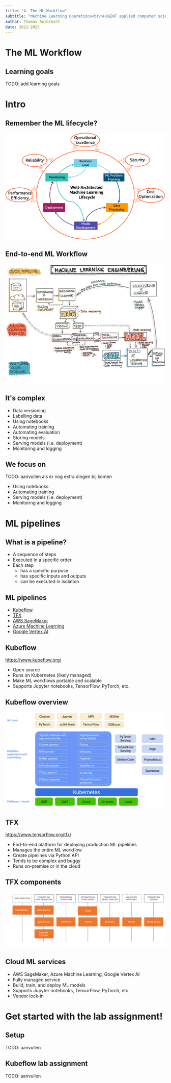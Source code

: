 ```yaml
---
title: "4. The ML Workflow"
subtitle: "Machine Learning Operations<br/>HOGENT applied computer science"
author: Thomas Aelbrecht
date: 2022-2023
---
```


# The ML Workflow

## Learning goals

TODO: add learning goals

# Intro

## Remember the ML lifecycle?

![<small><em>Source: <https://docs.aws.amazon.com/wellarchitected/latest/machine-learning-lens/well-architected-machine-learning-lifecycle.html></em></small>](./assets/00-intro/ml-lifecycle-aws.png)

## End-to-end ML Workflow

![<small><em>Source: <https://ml-ops.org/content/end-to-end-ml-workflow></em></small>](./assets/04-ml-workflow/ml-engineering.jpg)

## It's complex

- Data versioning
- Labelling data
- Using notebooks
- Automating training
- Automating evaluation
- Storing models
- Serving models (i.e. deployment)
- Monitoring and logging

## We focus on

TODO: aanvullen als er nog extra dingen bij komen

- Using notebooks
- Automating training
- Serving models (i.e. deployment)
- Monitoring and logging

# ML pipelines

## What is a pipeline?

- A sequence of steps
- Executed in a specific order
- Each step
  - has a specific purpose
  - has specific inputs and outputs
  - can be executed in isolation

## ML pipelines

- [Kubeflow](https://www.kubeflow.org/)
- [TFX](https://www.tensorflow.org/tfx/)
- [AWS SageMaker](https://aws.amazon.com/sagemaker/)
- [Azure Machine Learning](https://azure.microsoft.com/en-us/products/machine-learning)
- [Google Vertex AI](https://cloud.google.com/vertex-ai)

## Kubeflow

<https://www.kubeflow.org/>

- Open source
- Runs on Kubernetes (likely managed)
- Make ML workflows portable and scalable
- Supports Jupyter notebooks, TensorFlow, PyTorch, etc.

## Kubeflow overview

![<small><em>Source: <https://www.kubeflow.org/docs/started/architecture/></em></small>](./assets/04-ml-workflow/kubeflow-overflow.svg)

## TFX

<https://www.tensorflow.org/tfx/>

- End-to-end platform for deploying production ML pipelines
- Manages the entire ML workflow
- Create pipelines via Python API
- Tends to be complex and buggy
- Runs on-premise or in the cloud

## TFX components

![<small><em>Source: <https://www.tensorflow.org/tfx/guide></em></small>](./assets/04-ml-workflow/tfx_components.png)

## Cloud ML services

- AWS SageMaker, Azure Machine Learning, Google Vertex AI
- Fully managed service
- Build, train, and deploy ML models
- Supports Jupyter notebooks, TensorFlow, PyTorch, etc.
- Vendor lock-in

# Get started with the lab assignment!

## Setup

TODO: aanvullen

## Kubeflow lab assignment

TODO: aanvullen

